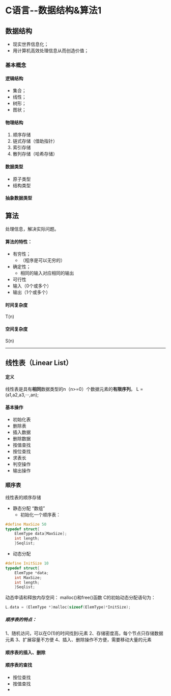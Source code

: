 # C语言--数据结构&算法1
## 数据结构
- 现实世界信息化；
- 用计算机高效处理信息从而创造价值；
### 基本概念
#### 逻辑结构
- 集合；
- 线性；
- 树形；
- 图状；
#### 物理结构
1. 顺序存储
2. 链式存储（借助指针）
3. 索引存储
4. 散列存储（哈希存储）
#### 数据类型
- 原子类型
- 结构类型
#### 抽象数据类型
## 算法
处理信息，解决实际问题。
#### 算法的特性：
- 有穷性；
    - （程序是可以无穷的）
- 确定性；
    - 相同的输入对应相同的输出
- 可行性
- 输入（0个或多个）
- 输出（1个或多个）
#### 时间复杂度
T(n)
#### 空间复杂度
S(n)

---

## 线性表（Linear List）
#### 定义
线性表是具有**相同**数据类型的n（n>=0）个数据元素的**有限序列**。
L = (a1,a2,a3,···,an);
#### 基本操作
- 初始化表
- 删除表
- 插入数据
- 删除数据
- 按值查找
- 按位查找
- 求表长
- 判空操作
- 输出操作

### 顺序表
线性表的顺序存储

- 静态分配
“数组”
    - 初始化一个顺序表：
```C
#define MaxSize 50
typedef struct{
    ElemType data[MaxSize];
    int length;
    }Seqlist;
```

    

- 动态分配
```C
#define InitSize 10
typedef struct{
    ElemType *data;
    int MaxSize;
    int length;
    }Seqlist;
```
动态申请和释放内存空间：
malloc()和free()函数
C的初始动态分配语句为：
```C
L.data = (ElemType *)malloc(sizeof(ElemType)*InitSize);
```
##### 顺序表的特点：
1、随机访问，可以在O(1)的时间找到i元素
2、存储密度高，每个节点只存储数据元素
3、扩展容量不方便
4、插入、删除操作不方便，需要移动大量的元素

#### 顺序表的插入、删除

#### 顺序表的查找
- 按位查找
- 按值查找
- 









